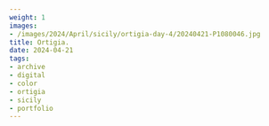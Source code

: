 ```yaml
---
weight: 1
images:
- /images/2024/April/sicily/ortigia-day-4/20240421-P1080046.jpg
title: Ortigia.
date: 2024-04-21
tags:
- archive
- digital
- color
- ortigia
- sicily
- portfolio
---
```


